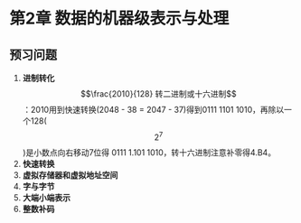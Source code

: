 # 第2章 数据的机器级表示与处理

## 预习问题

1. **进制转化**  $$\frac{2010}{128} 转二进制或十六进制$$ ：2010用到快速转换\(2048 - 38 = 2047 - 37\)得到0111 1101 1010，再除以一个128\( $$2^7$$ \)是小数点向右移动7位得 0111 1.101 1010，转十六进制注意补零得4.B4。
2. **快速转换**
3. **虚拟存储器和虚拟地址空间**
4. **字与字节**
5. **大端小端表示**
6. **整数补码**



